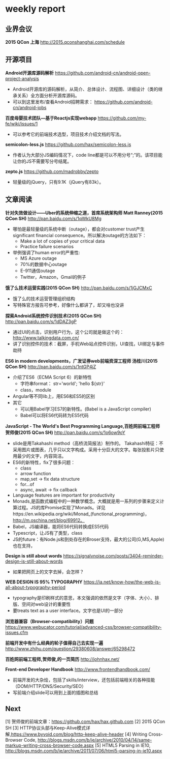 # weekly report

## 业界会议
**2015 QCon 上海**
http://2015.qconshanghai.com/schedule


## 开源项目
**Android开源库源码解析**
https://github.com/android-cn/android-open-project-analysis
* Android开源库的源码解析，从简介、总体设计、流程图、详细设计（类的继承关系）全方面分析开源库源码。
* 可以到这里发布/查看Android招聘需求： https://github.com/android-cn/android-jobs


**百度母婴技术团队—基于Reactjs实现webapp**
https://github.com/my-fe/wiki/issues/1
* 可以参考它的前端技术选型，项目技术介绍文档的写法。


**semicolon-less.js**
https://github.com/hax/semicolon-less.js
* 作者认为大部分JS编码情况下，code line都是可以不用分号“;”的。该项目能让你的JS不需要写分号结尾。


**zepto.js**
https://github.com/madrobby/zepto
* 轻量级的jQuery，只有9.1K（jQuery有83k）。


## 文章阅读

**针对失效做设计——Uber的系统伸缩之道，首席系统架构师 Matt Ranney(2015 QCon SH)**
http://pan.baidu.com/s/1qWkU8Mg
* 哪怕是最轻量级的系统中断（outage），都会对customer trust产生significant financial consequence。所以解决outage的方法如下：
    * Make a lot of copies of your critical data
    * Practice failure scenarios
* 举例强调了human error的严重性:
    * MS Azure outage
    * 70%的数据中心outage
    * E-911通信outage
    * Twitter，Amazon，Gmail的例子


**饿了么技术运营实践(2015 QCon SH)**
http://pan.baidu.com/s/1jGJCMxC
* 饿了么的技术运营管理组织结构
* 写特殊官方报告可参考，好像什么都讲了，却又啥也没讲


**探索Android系统控件识别技术(2015 QCon SH)**
http://pan.baidu.com/s/1dDAZ3gP
* 通过UI的点击，识别用户行为，这个公司就是做这个的：http://www.talkingdata.com.cn/
* 讲了识别控件的技术：截屏，手机Web站点控件识别，UI查找，UI绑定与事件劫持


**ES6 in modern developments，广发证券web前端资深工程师 汤桂川(2015 QCon SH)**
http://pan.baidu.com/s/1ntGP4jZ
* 介绍了ES6（ECMA Script 6）的新特性
    * 字符串format： str='world'; 'hello ${str}'
	* class，module
* Angular等不同lib上，用ES6和ES5的区别
* 其它
    * 可以用Babel学习ES7的新特性。(Babel is a JavaScript compiler)
	* Babel可以将ES6代码转为ES5代码


**JavaScript - The World's Best Programming Language,百姓网前端工程师 贺师俊(2015 QCon SH)**
http://pan.baidu.com/s/1o6ow9oY
* slide是用Takahashi method（高桥流简报法）制作的。 Takahashi特征：不采用图片或图表，几乎只以文字构成。采用十分巨大的文字。每张投影片只使用最少的文字，内容简洁。
* ES6的新特性，fix了很多问题：
    * class
	* arrow function
	* map,set -> fix data structure
	* for...of 
	* async, await -> fix callback
* Language features are important for productivity
* Monads,是函数式编程中的一种数学概念。大概就是用一系列的步骤来定义计算过程。JS的库Promise实现了Monads。详见https://en.wikipedia.org/wiki/Monad_(functional_programming)，http://m.oschina.net/blog/69912。
* Babel，JS编译器，能将ES6代码转换成ES5代码
* Typescript，让JS有了类型，class
* JS的future：有Node.js和到处存在的Broser支持，最大的公司(G,MS,Apple)也在支持，


**Design is still about words**
https://signalvnoise.com/posts/3404-reminder-design-is-still-about-words
* 如果把网页上的文字去掉，会怎样？


**WEB DESIGN IS 95% TYPOGRAPHY**
https://ia.net/know-how/the-web-is-all-about-typography-period
* typography是印刷样式的意思，本文强调的依然是文字（字体、大小）、排版、空间对web设计的重要性
* 要treats text as a user interface。文字也是UI的一部分


**浏览器兼容（Browser-compatibility）问题**
https://www.webucator.com/tutorial/advanced-css/browser-compatibility-issues.cfm


**前端开发中有什么经典的轮子值得自己去实现一遍**
http://www.zhihu.com/question/29380608/answer/65298472


**百姓网前端工程师,贺师俊,的一页简历**
http://johnhax.net/


**Front-end Developer Handbook**
http://www.frontendhandbook.com/
* 前端开发的大杂烩，包括了skills/interview，还包括前端相关的各种技能（DOM/HTTP/DNS/Security/SEO）
* 写前端介绍slide可以用到上面的插图和总结


## Next
[1] 贺师俊的前端文章：https://github.com/hax/hax.github.com
[2] 2015 QCon SH
[3] HTTP协议头部与Keep-Alive模式详解,https://www.byvoid.com/blog/http-keep-alive-header
[4] Writing Cross-Browser Code, http://blogs.msdn.com/b/ie/archive/2010/04/14/same-markup-writing-cross-browser-code.aspx
[5] HTML5 Parsing in IE10, http://blogs.msdn.com/b/ie/archive/2011/07/06/html5-parsing-in-ie10.aspx